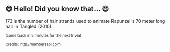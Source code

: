 ## 😄 Hello! Did you know that... 😄
173 is the number of hair strands used to animate Rapunzel's 70 meter long hair in Tangled (2010).

<sup>(come back in 5 minutes for the next trivia)</sup>


<sup>Credits: http://numbersapi.com</sup>
